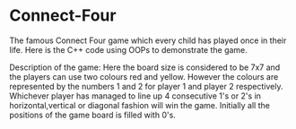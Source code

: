 # Connect-Four
The famous Connect Four game which every child has played once in their life. Here is the C++ code using OOPs to demonstrate the game. 

Description of the game: Here the board size is considered to be 7x7 and the players can use two colours red and yellow. However the colours are represented by the numbers 1 and 2 for player 1 and player 2 respectively. Whichever player has managed to line up 4 consecutive 1's or 2's in horizontal,vertical or diagonal fashion will win the game. Initially all the positions of the game board is filled with 0's.
